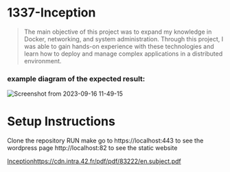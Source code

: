 # 1337-Inception

> The main objective of this project was to expand my knowledge in Docker, networking, and system administration. Through this project, I was able to gain hands-on experience with these technologies and learn how to deploy and manage complex applications in a distributed environment.

### example diagram of the expected result:

![Screenshot from 2023-09-16 11-49-15](https://github.com/justr0ma/1337-Inception/assets/112334569/0b9fb278-d47d-42d7-94de-37dba0e0bfd1)

# Setup Instructions
Clone the repository
RUN make
go to https://localhost:443 to see the wordpress page
http://localhost:82 to see the static website

[Inception](https://cdn.intra.42.fr/pdf/pdf/83222/en.subject.pdf)https://cdn.intra.42.fr/pdf/pdf/83222/en.subject.pdf
